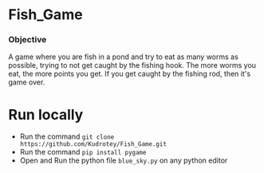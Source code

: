 # Fish_Game

### Objective

A game where you are fish in a pond and try to eat as many worms as possible, trying to not get caught by the fishing hook. The more worms you eat, the more points you get. If you get caught by the fishing rod, then it's game over.

# Run locally

* Run the command `git clone https://github.com/Kudrotey/Fish_Game.git`
* Run the command `pip install pygame`
* Open and Run the python file `blue_sky.py` on any python editor
